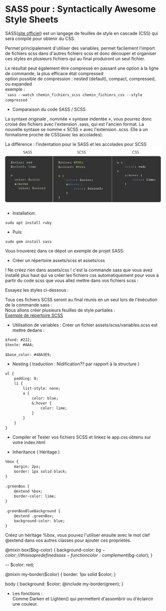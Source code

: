 # SASS pour : Syntactically Awesome Style Sheets  

SASS([site officiel](http://sass-lang.com/guide)) est un langage de feuilles de style en cascade (CSS) qui sera compilé pour obtenir du CSS.  

Permet principalement d'utiliser des variables, permet facilement l'import de fichiers scss dans d'autres fichiers scss et  donc découper et organiser ces styles en plusieurs fichiers qui au final produiront un seul fichier.

Le résultat peut également être compressé en passant une option à la ligne de commande, la plus efficace état compressed  
option possible de compression : nested (default), compact, compressed, ou expanded  
 exemple :  
̀```
sass --watch chemin_fichiers_scss chemin_fichiers_css --style compressed
̀̀```

- Comparaison du code SASS / SCSS   

La syntaxe originale , nommée « syntaxe indentée », vous pourrez donc croisé des fichiers avec l'extension .sass, qui est l'ancien format. La nouvelle syntaxe se nomme « SCSS » avec l'extension .scss. Elle a un formalisme proche de CSS(avec les accolades).  

La différence : l'indentation pour le SASS et les accolades pour SCSS  
![Sass Vs Scss Vs CSS](sass-vs-scss.png)  

- Installation:
```
sudo apt install ruby
```

- Puis:  
```
sudo gem install sass
```
Vous trouverez dans ce dépot un exemple de projet SASS:  

- Créer un répertoire assets/scss et assets/css  

! Ne créez rien dans assets/css ! c'est la commande sass que vous avez installé plus haut qui va créer les fichiers css automatiquement pour vous à partir du code scss que vous allez mettre dans vos fichiers scss :  

Essayez les styles ci-dessous :  

Tous ces fichiers SCSS seront au final réunis en un seul lors de l'éxécution de la commande sass :  
Nous allons créer plusieurs feuilles de style partiales :  
[Exemple de répertoire SCSS](https://github.com/MyClientisRich/WPbaseTheme/tree/master/scss)  
- Utilisation de variables :
Créer un fichier assets/scss/variables.scss est mettre dedans :    
```
$fond: #222;
$texte: #AAA;

$base_color: #48A3E9;
```

- Nesting ( traduction : Nidification?? par rapport à la structure )  
```
ul {  
    padding: 0;
    li {
        list-style: none;
        a {
            color: blue;
            &:hover {
                color: lime;
            }
        }
    }
}
```

- Compiler et Tester vos fichiers SCSS et linkez le app.css obtenu sur votre index.html  

- Inheritance ( Héritage )   
```
%box {
    margin: 2px;
    border: 1px solid black;
}

.greenBox {
    @extend %box;
    border-color: lime;
}

.greenBoxBlueBackground {
    @extend .greenBox;
    background-color: blue;
}
```

Créez un héritage %box, vous pouvez l'utiliser ensuite avec le mot clef @extend dans vos autres classes pour ajouter ces propriétés.

@mixin box($bg-color) {
    background-color: $bg-color;
    // this is a predefined sass-function
    color: complement($bg-color);
}

--
$color: red;

@mixin my-border($color) {
  border: 1px solid $color;
}

body {
  background: $color;
  @include my-border(green);
}

- Les fonctions :  
Comme Darken et Lighten() qui permettent d'assombrir ou d'éclaircir une couleur.  
